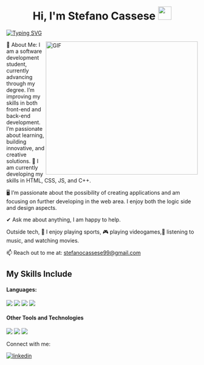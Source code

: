 <h1 align="center"><b>Hi, I'm Stefano Cassese </b><img src="https://media.giphy.com/media/hvRJCLFzcasrR4ia7z/giphy.gif" width="35"></h1>

<a href="https://git.io/typing-svg"><img src="https://readme-typing-svg.herokuapp.com?font=Fira+Code&size=25&pause=1000&color=13E3F7&background=FFFFFF00&width=900&lines=Software+student%2C+learning+and+on+the+rise." alt="Typing SVG" /></a>

<img align="right" top="500" height="350" width="400" alt="GIF" src="https://media.giphy.com/media/SWoSkN6DxTszqIKEqv/giphy.gif">



💫 About Me:
I am a software development student, currently advancing through my degree. I’m improving my skills in both front-end and back-end development. I’m passionate about learning, building innovative, and creative solutions.
🌱 I am currently developing my skills in HTML, CSS, JS, and C++.

🖥️ I’m passionate about the possibility of creating applications and am focusing on further developing in the web area. I enjoy both the logic side and design aspects.

✔ Ask me about anything, I am happy to help.

Outside tech, 🏃 I enjoy playing sports, 🎮 playing videogames,🎵 listening to music, and watching movies.

📫 Reach out to me at: stefanocassese99@gmail.com

## My Skills Include

<h4> Languages: </h4>
<span> 
  <img src="https://img.shields.io/badge/HTML5-E34F26?style=for-the-badge&logo=html5&logoColor=white">
  <img src="https://img.shields.io/badge/CSS3-1572B6?style=for-the-badge&logo=css3&logoColor=white">
  <img src="https://img.shields.io/badge/JavaScript-F7DF1E?style=for-the-badge&logo=javascript&logoColor=black">
  <img src="https://img.shields.io/badge/c%23-%23239120.svg?style=for-the-badge&logo=csharp&logoColor=white">
</span>


<h4> Other Tools and Technologies </h4>
<span>
  <img src="https://img.shields.io/badge/Git-F05032?style=for-the-badge&logo=git&logoColor=white">
  <img src="https://img.shields.io/badge/mysql-4479A1.svg?style=for-the-badge&logo=mysql&logoColor=white">
  <img src="https://img.shields.io/badge/figma-%23F24E1E.svg?style=for-the-badge&logo=figma&logoColor=white">
</span>

Connect with me:

<a href="https://www.linkedin.com/in/stefanocasseseprofile/" target="_blank" rel="noopener noreferrer">
    <img src="https://img.shields.io/badge/linkedin-%2300acee.svg?color=405DE6&style=for-the-badge&logo=linkedin&logoColor=white" 
         alt="linkedin"/>
</a>




